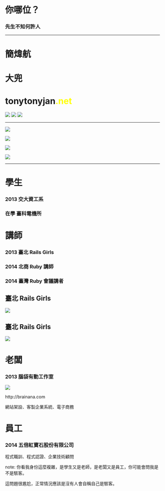 # 你哪位？
### 先生不知何許人 ###

---

<h1>簡煒航</h1>
<h1 class="fragment" data-fragment-index="1"><div class="fragment grow highlight-red">大兜</div></h1>
<h1 class="fragment" data-fragment-index="2">tonytonyjan<span class="fragment" style="color:yellow;" data-fragment-index="4">.net</span></h1>
<div class="fragment" data-fragment-index="3">
  <img src="img/fb.png"> <img src="img/plurk.png">  <img src="img/twitter.png">
</div>

---

![](img/avatar-1.jpg)


![](img/avatar-2.jpg)


![](img/avatar-3.jpg)


![](img/avatar-4.jpg)

---

# 學生
### 2013 交大資工系 <!-- .element: class="fragment" -->
### 在學 臺科電機所 <!-- .element: class="fragment" -->


# 講師
### 2013 臺北 Rails Girls <!-- .element: class="fragment" -->
### 2014 北商 Ruby 講師 <!-- .element: class="fragment" -->
### 2014 臺灣 Ruby 會議講者 <!-- .element: class="fragment" -->


## 臺北 Rails Girls
![](img/rg.jpg)


## 臺北 Rails Girls
![](img/rg-2.jpg)


# 老闆
### 2013 腦袋有動工作室 <!-- .element: class="fragment" -->
<div class="fragment">
  <img src="img/brainana.png">
  <p>http://brainana.com</p>
  <p>網站架設、客製企業系統、電子商務</p>
</div>


# 員工
<h3 class="fragment">2014 五倍<span class="fragment highlight-red">紅寶石</span>股份有限公司</h3>
<div class="fragment">
  <p>程式職訓、程式認證、企業技術顧問</p>
</div>

note: 你看我身份這麼複雜，是學生又是老師，是老闆又是員工，你可能會問我是不是駭客。

這問題很尷尬，正常情況應該是沒有人會自稱自己是駭客。
